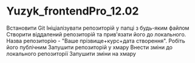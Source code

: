 ﻿# Yuzyk_frontendPro_12.02
Встановити Git
Ініціалізувати репозиторій у папці з будь-яким файлом
Створити віддалений репозиторій та прив'язати його до локального. Назва репозиторію - "Ваше прізвище+курс+дата створення". Робіть його публічним
Запушити репозиторій у хмару
Внести зміни до локального репозиторії
Запушити зміни на хмару
